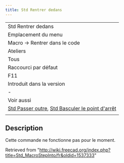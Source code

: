 ```yaml
---
title: Std Rentrer dedans
---
```

|  |
| --- |
| Std Rentrer dedans |
| Emplacement du menu |
| Macro → Rentrer dans le code |
| Ateliers |
| Tous |
| Raccourci par défaut |
| F11 |
| Introduit dans la version |
| - |
| Voir aussi |
| [Std Passer outre](/Std_MacroStepOver/fr "Std MacroStepOver/fr"), [Std Basculer le point d'arrêt](/Std_ToggleBreakpoint/fr "Std ToggleBreakpoint/fr") |
|  |

## Description

Cette commande ne fonctionne pas pour le moment.

Retrieved from "<http://wiki.freecad.org/index.php?title=Std_MacroStepInto/fr&oldid=1537333>"